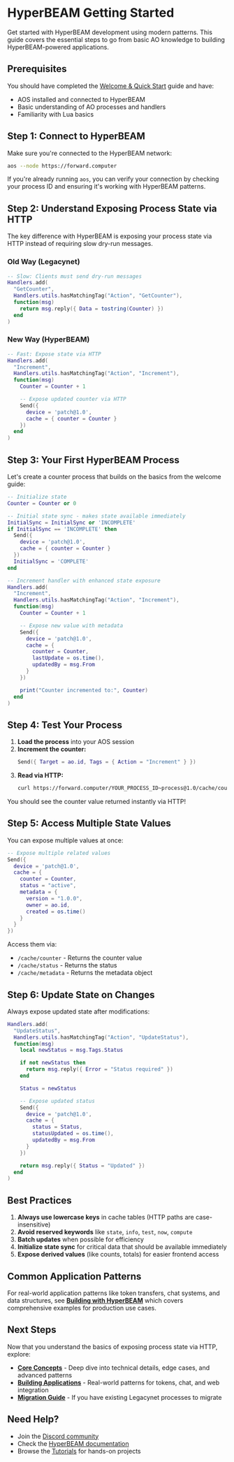 # HyperBEAM Getting Started

Get started with HyperBEAM development using modern patterns. This guide covers the essential steps to go from basic AO knowledge to building HyperBEAM-powered applications.

## Prerequisites

You should have completed the [Welcome & Quick Start](../../welcome/) guide and have:

- AOS installed and connected to HyperBEAM
- Basic understanding of AO processes and handlers
- Familiarity with Lua basics

## Step 1: Connect to HyperBEAM

Make sure you're connected to the HyperBEAM network:

```bash
aos --node https://forward.computer
```

If you're already running `aos`, you can verify your connection by checking your process ID and ensuring it's working with HyperBEAM patterns.

## Step 2: Understand Exposing Process State via HTTP

The key difference with HyperBEAM is exposing your process state via HTTP instead of requiring slow dry-run messages.

### Old Way (Legacynet)

```lua
-- Slow: Clients must send dry-run messages
Handlers.add(
  "GetCounter",
  Handlers.utils.hasMatchingTag("Action", "GetCounter"),
  function(msg)
    return msg.reply({ Data = tostring(Counter) })
  end
)
```

### New Way (HyperBEAM)

```lua
-- Fast: Expose state via HTTP
Handlers.add(
  "Increment",
  Handlers.utils.hasMatchingTag("Action", "Increment"),
  function(msg)
    Counter = Counter + 1

    -- Expose updated counter via HTTP
    Send({
      device = 'patch@1.0',
      cache = { counter = Counter }
    })
  end
)
```

## Step 3: Your First HyperBEAM Process

Let's create a counter process that builds on the basics from the welcome guide:

```lua
-- Initialize state
Counter = Counter or 0

-- Initial state sync - makes state available immediately
InitialSync = InitialSync or 'INCOMPLETE'
if InitialSync == 'INCOMPLETE' then
  Send({
    device = 'patch@1.0',
    cache = { counter = Counter }
  })
  InitialSync = 'COMPLETE'
end

-- Increment handler with enhanced state exposure
Handlers.add(
  "Increment",
  Handlers.utils.hasMatchingTag("Action", "Increment"),
  function(msg)
    Counter = Counter + 1

    -- Expose new value with metadata
    Send({
      device = 'patch@1.0',
      cache = {
        counter = Counter,
        lastUpdate = os.time(),
        updatedBy = msg.From
      }
    })

    print("Counter incremented to:", Counter)
  end
)
```

## Step 4: Test Your Process

1. **Load the process** into your AOS session
2. **Increment the counter:**
   ```lua
   Send({ Target = ao.id, Tags = { Action = "Increment" } })
   ```
3. **Read via HTTP:**
   ```bash
   curl https://forward.computer/YOUR_PROCESS_ID~process@1.0/cache/counter
   ```

You should see the counter value returned instantly via HTTP!

## Step 5: Access Multiple State Values

You can expose multiple values at once:

```lua
-- Expose multiple related values
Send({
  device = 'patch@1.0',
  cache = {
    counter = Counter,
    status = "active",
    metadata = {
      version = "1.0.0",
      owner = ao.id,
      created = os.time()
    }
  }
})
```

Access them via:

- `/cache/counter` - Returns the counter value
- `/cache/status` - Returns the status
- `/cache/metadata` - Returns the metadata object

## Step 6: Update State on Changes

Always expose updated state after modifications:

```lua
Handlers.add(
  "UpdateStatus",
  Handlers.utils.hasMatchingTag("Action", "UpdateStatus"),
  function(msg)
    local newStatus = msg.Tags.Status

    if not newStatus then
      return msg.reply({ Error = "Status required" })
    end

    Status = newStatus

    -- Expose updated status
    Send({
      device = 'patch@1.0',
      cache = {
        status = Status,
        statusUpdated = os.time(),
        updatedBy = msg.From
      }
    })

    return msg.reply({ Status = "Updated" })
  end
)
```

## Best Practices

1. **Always use lowercase keys** in cache tables (HTTP paths are case-insensitive)
2. **Avoid reserved keywords** like `state`, `info`, `test`, `now`, `compute`
3. **Batch updates** when possible for efficiency
4. **Initialize state sync** for critical data that should be available immediately
5. **Expose derived values** (like counts, totals) for easier frontend access

## Common Application Patterns

For real-world application patterns like token transfers, chat systems, and data structures, see **[Building with HyperBEAM](../../welcome/building.md)** which covers comprehensive examples for production use cases.

## Next Steps

Now that you understand the basics of exposing process state via HTTP, explore:

- **[Core Concepts](./core/state-exposure.md)** - Deep dive into technical details, edge cases, and advanced patterns
- **[Building Applications](../../welcome/building.md)** - Real-world patterns for tokens, chat, and web integration
- **[Migration Guide](./migration.md)** - If you have existing Legacynet processes to migrate

## Need Help?

- Join the [Discord community](https://discord.gg/qWgGxJKwNJ)
- Check the [HyperBEAM documentation](https://hyperbeam.arweave.net)
- Browse the [Tutorials](../../tutorials/) for hands-on projects
